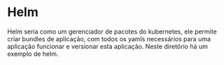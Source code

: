 # Helm

Helm seria como um gerenciador de pacotes do kubernetes, ele permite criar bundles de aplicação, com todos os yamls necessários para uma aplicação funcionar e versionar esta aplicação. Neste diretório há um exemplo de helm.
